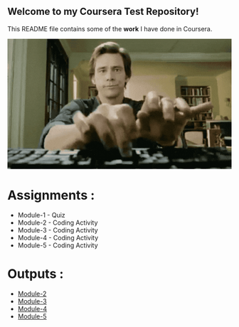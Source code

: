 ## Welcome to my Coursera Test Repository!


This README file contains some of the **work** I have done in Coursera. 


![Funny GIF](https://github.com/aakella1/coursera-test/blob/f12d7f005889cedcae06f409c7bf80718ce23aec/site/images/EarnestPracticalArabianoryx-max-1mb.gif)

# Assignments :

* Module-1 - Quiz 
* Module-2 - Coding Activity
* Module-3 - Coding Activity
* Module-4 - Coding Activity
* Module-5 - Coding Activity



# Outputs :

* [Module-2](https://aakella1.github.io/coursera-test/site/Assignments/Module%202/index.html)
* [Module-3]()
* [Module-4]()
* [Module-5]()
